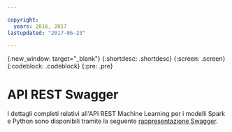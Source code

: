 ```yaml
---

copyright:
  years: 2016, 2017
lastupdated: "2017-06-23"

---
```


{:new_window: target="_blank"}
{:shortdesc: .shortdesc}
{:screen: .screen}
{:codeblock: .codeblock}
{:pre: .pre}

# API REST Swagger


I dettagli completi relativi all'API REST Machine Learning per i modelli Spark e Python
sono disponibili tramite la seguente [rappresentazione Swagger](http://watson-ml-api.mybluemix.net/).
